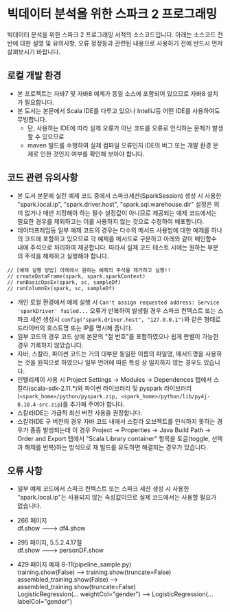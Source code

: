 # 빅데이터 분석을 위한 스파크 2 프로그래밍 
빅데이터 분석을 위한 스파크 2 프로그래밍 서적의 소스코드입니다.
아래는 소스코드 전반에 대한 설명 및 유의사항, 오류 정정등과 관련된 내용으로 사용하기 전에 반드시 먼저 살펴보시기 바랍니다.

## 로컬 개발 환경 
* 본 프로젝트는 자바7 및 자바8 예제가 동일 소스에 포함되어 있으므로 자바8 설치가 필요합니다.
* 본 도서는 본문에서 Scala IDE를 다루고 있으나 IntelliJ등 어떤 IDE를 사용하여도 무방합니다.
   * 단, 사용하는 IDE에 따라 실제 오류가 아닌 코드를 오류로 인식하는 문제가 발생할 수 있으므로
   * maven 빌드를 수행하여 실제 컴파일 오류인지 IDE의 버그 또는 개발 환경 문제로 인한 것인지 여부를 확인해 보아야 합니다.  

## 코드 관련 유의사항     
* 본 도서 본문에 실린 예제 코드 중에서 스파크세션(SparkSession) 생성 시 사용한 "spark.local.ip", "spark.driver.host", "spark.sql.warehouse.dir" 설정은 의미 없거나 매번 지정해야 하는 필수 설정값이 아니므로 제공되는 예제 코드에서는 필요한 경우를 제외하고는 이를 사용하지 않는 것으로 수정하여 배포합니다.
* 데이터프레임등 일부 예제 코드의 경우는 다수의 메서드 사용법에 대한 예제를 하나의 코드에 포함하고 있으므로 각 예제를 메서드로 구분하고 아래와 같이  메인함수 내에 주석으로 처리하여 제공합니다. 따라서 실제 코드 테스트 시에는 원하는 부분의 주석을 해제하고 실행해야 합니다.

``` 
// [예제 실행 방법] 아래에서 원하는 예제의 주석을 제거하고 실행!!
// createDataFrame(spark, spark.sparkContext)
// runBasicOpsEx(spark, sc, sampleDf)
// runColumnEx(spark, sc, sampleDf)
```
* 개인 로컬 환경에서 예제 실행 시 `Can't assign requested address: Service 'sparkDriver' failed...` 오류가 반복하여 발생될 경우 스파크 컨텍스트 또는 스파크 세션 생성시 `config("spark.driver.host", "127.0.0.1")`와 같은 형태로 드라이버의 호스트명 또는 IP를 명시해 줍니다.
* 일부 코드의 경우 코드 상에 본문의 "절 번호"를 포함하였으나 쉽게 판별이 가능한 경우 기록하지 않았습니다. 
* 자바, 스칼라, 파이썬 코드는 거의 대부분 동일한 이름의 파일명, 메서드명을 사용하는 것을 원칙으로 하였으나 일부 언어에 따른 특성 상 일치하지 않는 경우도 있습니다. 
* 인텔리제이 사용 시 Project Settings -> Modules -> Dependences 탭에서 스칼라(scala-sdk-2.11.*)와 파이썬 라이브러리 및 pyspark 라이브러리(`<spark_home>/python/pyspark.zip, <spark_home>/python/lib/py4j-0.10.4-src.zip`)를 추가해 주어야 합니다.  
* 스칼라IDE는 가급적 최신 버전 사용을 권장합니다. 
* 스칼라IDE 구 버전의 경우 자바 코드 내에서 스칼라 오브젝트를 인식하지 못하는 경우가 종종 발생되는데 이 경우 Project -> Properties -> Java Build Path -> Order and Export 탭에서 "Scala Library container" 항목을 토글(toggle, 선택과 해제를 반복)하는 방식으로 재 빌드를 유도하면 해결되는 경우가 있습니다.

## 오류 사항
* 일부 예제 코드에서 스파크 컨텍스트 또는 스파크 세션 생성 시 사용한 "spark.local.ip"는 사용되지 않는 속성값이므로 실제 코드에서는 사용할 필요가 없습니다.

* 266 페이지   
  df.show ---> df4.show 

* 295 페이지, 5.5.2.4.17절   
  df.show ---> personDF.show

* 429 페이지 예제 8-11(pipeline_sample.py)  
   training.show(False) --> training.show(truncate=False)  
   assembled_training.show(False) --> assembled_training.show(truncate=False)  
   LogisticRegression(... weightCol="gender") --> LogisticRegression(... labelCol="gender")   




